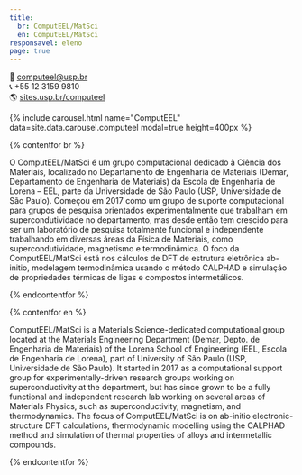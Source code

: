 ```yaml
---
title:
  br: ComputEEL/MatSci
  en: ComputEEL/MatSci
responsavel: eleno
page: true
---
```


:email: computeel@usp.br<br />
:telephone_receiver: +55 12 3159 9810<br />
:earth_americas: <a href="https://computeel.org" target="_blank">sites.usp.br/computeel</a>

<div class="col-md-6 float-md-right mb-2">
{% include carousel.html name="ComputEEL" data=site.data.carousel.computeel modal=true height=400px %}
</div>

{% contentfor br %}

O ComputEEL/MatSci é um grupo computacional dedicado à Ciência dos Materiais, localizado no Departamento de Engenharia de Materiais (Demar, Departamento de Engenharia de Materiais) da Escola de Engenharia de Lorena – EEL, parte da Universidade de São Paulo (USP, Universidade de São Paulo). Começou em 2017 como um grupo de suporte computacional para grupos de pesquisa orientados experimentalmente que trabalham em supercondutividade no departamento, mas desde então tem crescido para ser um laboratório de pesquisa totalmente funcional e independente trabalhando em diversas áreas da Física de Materiais, como supercondutividade, magnetismo e termodinâmica. O foco da ComputEEL/MatSci está nos cálculos de DFT de estrutura eletrônica ab-initio, modelagem termodinâmica usando o método CALPHAD e simulação de propriedades térmicas de ligas e compostos intermetálicos.

{% endcontentfor %}

{% contentfor en %}

ComputEEL/MatSci is a Materials Science-dedicated computational group located at the Materials Engineering Department (Demar, Depto. de Engenharia de Materiais) of the Lorena School of Engineering (EEL, Escola de Engenharia de Lorena), part of University of São Paulo (USP, Universidade de São Paulo). It started in 2017 as a computational support group for experimentally-driven research groups working on superconductivity at the department, but has since grown to be a fully functional and independent research lab working on several areas of Materials Physics, such as superconductivity, magnetism, and thermodynamics. The focus of ComputEEL/MatSci is on ab-initio electronic-structure DFT calculations, thermodynamic modelling using the CALPHAD method and simulation of thermal properties of alloys and intermetallic compounds.

{% endcontentfor %}
